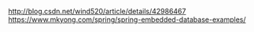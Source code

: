 http://blog.csdn.net/wind520/article/details/42986467
https://www.mkyong.com/spring/spring-embedded-database-examples/
